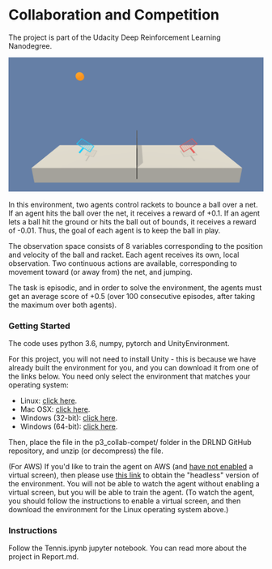# Collaboration and Competition

The project is part of the Udacity Deep Reinforcement Learning Nanodegree.


![tennis](tennis.png)

In this environment, two agents control rackets to bounce a ball over a net. If an agent hits the ball over the net, it receives a reward of +0.1. If an agent lets a ball hit the ground or hits the ball out of bounds, it receives a reward of -0.01. Thus, the goal of each agent is to keep the ball in play.

The observation space consists of 8 variables corresponding to the position and velocity of the ball and racket. Each agent receives its own, local observation. Two continuous actions are available, corresponding to movement toward (or away from) the net, and jumping.

The task is episodic, and in order to solve the environment, the agents must get an average score of +0.5 (over 100 consecutive episodes, after taking the maximum over both agents).


### Getting Started

The code uses python 3.6, numpy, pytorch and UnityEnvironment.

For this project, you will not need to install Unity - this is because we have already built the environment for you, and you can download it from one of the links below. You need only select the environment that matches your operating system:

- Linux: [click here](https://s3-us-west-1.amazonaws.com/udacity-drlnd/P3/Tennis/Tennis_Linux.zip). 
- Mac OSX: [click here](https://s3-us-west-1.amazonaws.com/udacity-drlnd/P3/Tennis/Tennis.app.zip). 
- Windows (32-bit): [click here](https://s3-us-west-1.amazonaws.com/udacity-drlnd/P3/Tennis/Tennis_Windows_x86.zip). 
- Windows (64-bit): [click here](https://s3-us-west-1.amazonaws.com/udacity-drlnd/P3/Tennis/Tennis_Windows_x86_64.zip). 

Then, place the file in the p3_collab-compet/ folder in the DRLND GitHub repository, and unzip (or decompress) the file.

(For AWS) If you'd like to train the agent on AWS (and [have not enabled](https://github.com/Unity-Technologies/ml-agents/blob/master/docs/Training-on-Amazon-Web-Service.md) a virtual screen), then please use [this link](https://s3-us-west-1.amazonaws.com/udacity-drlnd/P2/Reacher/one_agent/Reacher_Linux_NoVis.zip) to obtain the "headless" version of the environment. You will not be able to watch the agent without enabling a virtual screen, but you will be able to train the agent. (To watch the agent, you should follow the instructions to enable a virtual screen, and then download the environment for the Linux operating system above.)

### Instructions
Follow the Tennis.ipynb jupyter notebook. You can read more about the project in Report.md.
